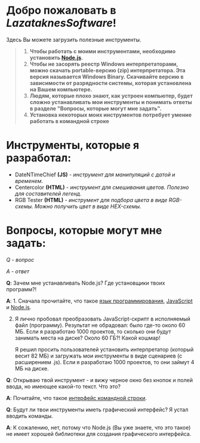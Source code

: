 # Добро пожаловать в _LazataknesSoftware_! 
Здесь Вы можете загрузить полезные инструменты.

> 1. **Чтобы работать с моими инструментами, необходимо установить [Node.js](https://nodejs.org/en/download).**
> 2. **Чтобы не засорять реестр Windows интерпретаторами, можно скачать portable-версию (zip) интерпретатора. Эта версия называется Windows Binary. Скачивайте версию в зависимости от разрядности системы, которая установлена на Вашем компьютере.**
> 3. **Людям, которые плохо знают, как устроен компьютер, будет сложно устанавливать мои инструменты и понимать ответы в разделе "Вопросы, которые могут мне задать".**
> 4. **Установка некоторых моих инструментов потребует умение работать в командной строке**

# Инструменты, которые я разработал:
* DateNTimeChief **(JS)** - _инструмент для манипуляций с датой и временем_.
* Centercolor **(HTML)** - _инструмент для смешивания цветов. Полезно для составителей легенд._
* RGB Tester **(HTML)** - _инструмент для подбора цвета в виде RGB-схемы. Можно получить цвет в виде HEX-схемы._

# Вопросы, которые могут мне задать:
_Q - вопрос_

_A - ответ_


**Q**: Зачем мне устанавливать Node.js? Где установщики твоих программ?!

**A**: 1. Сначала прочитайте, что такое [язык программирования](https://ru.wikipedia.org/wiki/%D0%AF%D0%B7%D1%8B%D0%BA_%D0%BF%D1%80%D0%BE%D0%B3%D1%80%D0%B0%D0%BC%D0%BC%D0%B8%D1%80%D0%BE%D0%B2%D0%B0%D0%BD%D0%B8%D1%8F), [JavaScript](https://ru.wikipedia.org/wiki/JavaScript) и [Node.js](https://ru.wikipedia.org/wiki/Node.js).

2. Я лично пробовал преобразовать JavaScript-скрипт в исполняемый файл (программу). Результат не обрадовал: было где-то около 60 МБ. Если я разработаю 1000 проектов, то сколько они будут занимать места на диске? Около 60 ГБ?! Какой кошмар!
   
   Я решил просить пользователей установить интерпретатор (который весит 82 МБ) и загружать мои инструменты в виде сценариев (с расширением .js). Если я разработаю 1000 проектов, то они займут 4 МБ на диске.


**Q**: Открываю твой инструмент - и вижу черное окно без кнопок и полей ввода, но имеющее какой-то текст. Что это?

**A**: Почитайте, что такое [интерфейс командной строки](https://ru.wikipedia.org/wiki/%D0%98%D0%BD%D1%82%D0%B5%D1%80%D1%84%D0%B5%D0%B9%D1%81_%D0%BA%D0%BE%D0%BC%D0%B0%D0%BD%D0%B4%D0%BD%D0%BE%D0%B9_%D1%81%D1%82%D1%80%D0%BE%D0%BA%D0%B8).


**Q**: Будут ли твои инструменты иметь графический интерфейс? Я устал вводить команды.

**A**: К сожалению, нет, потому что Node.js (Вы уже знаете, что это такое) не имеет хорошей библиотеки для создания графического интерфейса.
